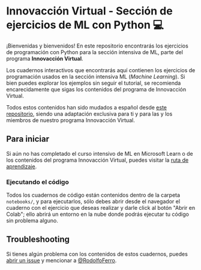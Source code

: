 # Innovacción Virtual - Sección de ejercicios de ML con Python 💻

¡Bienvenidas y bienvenidos! En este repositorio encontrarás los ejercicios de programación con Python para la sección intensiva de ML, parte del programa **Innovacción Virtual**.

Los cuadernos interactivos que encontrarás aquí contienen los ejercicios de programación usados en la sección intensiva ML (_Machine Learning_). Si bien puedes explorar los ejemplos sin seguir el tutorial, se recomienda encarecidamente que sigas los contenidos del programa de Innovacción Virtual.

Todos estos contenidos han sido mudados a español desde [este repositorio](https://github.com/MicrosoftDocs/ms-learn-ml-crash-course-python), siendo una adaptación exclusiva para ti y para las y los miembros de nuestro programa Innovacción Virtual.


## Para iniciar

Si aún no has completado el curso intensivo de ML en Microsoft Learn o de los contenidos del programa Innovacción Virtual, puedes visitar la [ruta de aprendizaje](https://docs.microsoft.com/learn/paths/ml-crash-course).

### Ejecutando el código

Todos los cuadernos de código están contenidos dentro de la carpeta `notebooks/`, y para ejecutarlos, sólo debes abrir desde el navegador el cuaderno con el ejercicio que deseas realizar y darle click al botón "Abrir en Colab"; ello abrirá un entorno en la nube donde podrás ejecutar tu código sin problema alguno.

## Troubleshooting

Si tienes algún problema con los contenidos de estos cuadernos, puedes [abrir un issue](https://github.com/innovaccion-virtual/innovaccion-ml-curso-python/issues) y mencionar a [@RodolfoFerro](https://github.com/RodolfoFerro).
